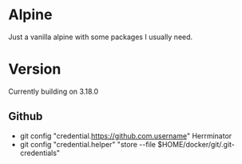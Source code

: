 # Alpine #
Just a vanilla alpine with some packages I usually need.

# Version #
Currently building on 3.18.0

## Github ##
  - git config "credential.https://github.com.username" Herrminator
  - git config "credential.helper" "store --file $HOME/docker/git/.git-credentials"
